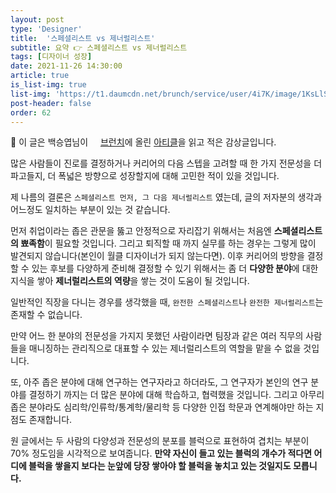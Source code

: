 ```yaml
---
layout: post
type: 'Designer'
title:  '스페셜리스트 vs 제너럴리스트'
subtitle: 요약 👉 스페셜리스트 vs 제너럴리스트
tags: [디자이너 성장]
date: 2021-11-26 14:30:00
article: true
is_list-img: true
list-img: 'https://t1.daumcdn.net/brunch/service/user/4i7K/image/1KsLlS6uHHxMx5q_FEP1BE5Pt4I.png'
post-header: false
order: 62
---
```


<p class="text-gray">
 🔗 이 글은 백승엽님이 <a href='https://brunch.co.kr/@seungyuppaik/' target='blank' rel='nofollow' id='outlink1' onclick='clickedOutlink(outlink1)'><img src='https://www.google.com/s2/favicons?sz=64&domain=https://brunch.co.kr/' style='display:inline; height: 1em; position: relative; bottom: -2px; margin-right: 2px;'>브런치</a>에 올린 <a href='https://brunch.co.kr/@seungyuppaik/20' target='blank' rel='nofollow' id='outlink2' onclick='clickedOutlink(outlink2)'>아티클</a>을 읽고 적은 감상글입니다.
</p>

많은 사람들이 진로를 결정하거나 커리어의 다음 스텝을 고려할 때 한 가지 전문성을 더 파고들지, 더 폭넓은 방향으로 성장할지에 대해 고민한 적이 있을 것입니다.

제 나름의 결론은 `스페셜리스트 먼저, 그 다음 제너럴리스트` 였는데, 글의 저자분의 생각과 어느정도 일치하는 부분이 있는 것 같습니다.

먼저 취업이라는 좁은 관문을 뚫고 안정적으로 자리잡기 위해서는 처음엔 **스페셜리스트의 뾰족함**이 필요할 것입니다. 그리고 퇴직할 때 까지 실무를 하는 경우는 그렇게 많이 발견되지 않습니다(본인이 월클 디자이너가 되지 않는다면). 이후 커리어의 방향을 결정할 수 있는 후보를 다양하게 준비해 결정할 수 있기 위해서는 좀 더 **다양한 분야**에 대한 지식을 쌓아 **제너럴리스트의 역량**을 쌓는 것이 도움이 될 것입니다.

일반적인 직장을 다니는 경우를 생각했을 때, `완전한 스페셜리스트`나 `완전한 제너럴리스트`는 존재할 수 없습니다.

만약 어느 한 분야의 전문성을 가지지 못했던 사람이라면 팀장과 같은 여러 직무의 사람들을 매니징하는 관리직으로 대표할 수 있는 제너럴리스트의 역할을 맡을 수 없을 것입니다.

또, 아주 좁은 분야에 대해 연구하는 연구자라고 하더라도, 그 연구자가 본인의 연구 분야를 결정하기 까지는 더 많은 분야에 대해 학습하고, 협력했을 것입니다. 그리고 아무리 좁은 분야라도 심리학/인류학/통계학/물리학 등 다양한 인접 학문과 연계해야만 하는 지점도 존재합니다.

원 글에서는 두 사람의 다양성과 전문성의 분포를 블럭으로 표현하여 겹치는 부분이 70% 정도임을 시각적으로 보여줍니다. **만약 자신이 들고 있는 블럭의 개수가 적다면 어디에 블럭을 쌓을지 보다는 눈앞에 당장 쌓아야 할 블럭을 놓치고 있는 것일지도 모릅니다.**